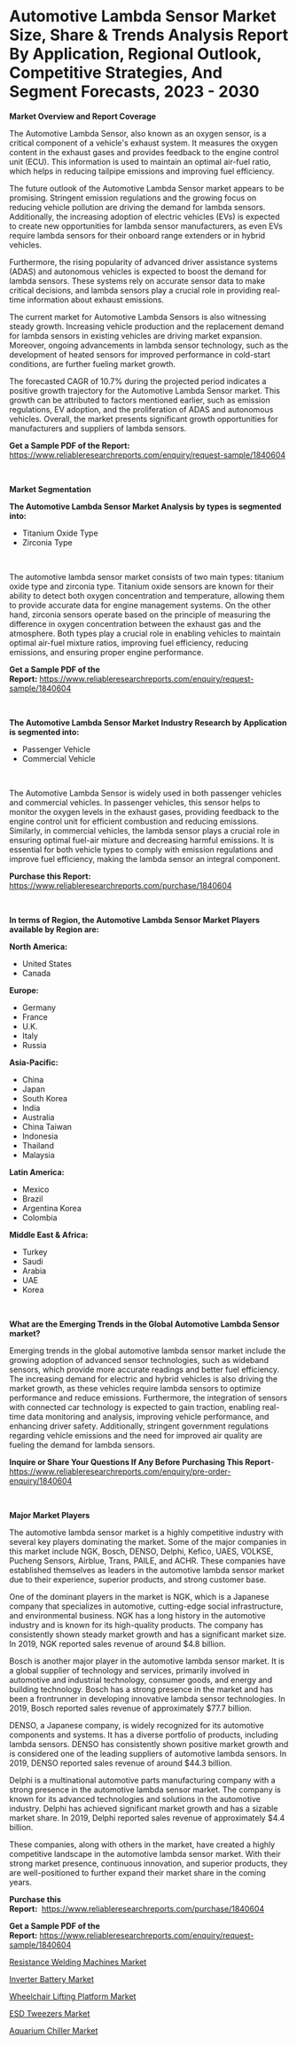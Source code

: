 <p><h1>Automotive Lambda Sensor Market Size, Share & Trends Analysis Report By Application, Regional Outlook, Competitive Strategies, And Segment Forecasts, 2023 - 2030</h1></p><p><strong>Market Overview and Report Coverage</strong></p>
<p><p>The Automotive Lambda Sensor, also known as an oxygen sensor, is a critical component of a vehicle's exhaust system. It measures the oxygen content in the exhaust gases and provides feedback to the engine control unit (ECU). This information is used to maintain an optimal air-fuel ratio, which helps in reducing tailpipe emissions and improving fuel efficiency.</p><p>The future outlook of the Automotive Lambda Sensor market appears to be promising. Stringent emission regulations and the growing focus on reducing vehicle pollution are driving the demand for lambda sensors. Additionally, the increasing adoption of electric vehicles (EVs) is expected to create new opportunities for lambda sensor manufacturers, as even EVs require lambda sensors for their onboard range extenders or in hybrid vehicles.</p><p>Furthermore, the rising popularity of advanced driver assistance systems (ADAS) and autonomous vehicles is expected to boost the demand for lambda sensors. These systems rely on accurate sensor data to make critical decisions, and lambda sensors play a crucial role in providing real-time information about exhaust emissions.</p><p>The current market for Automotive Lambda Sensors is also witnessing steady growth. Increasing vehicle production and the replacement demand for lambda sensors in existing vehicles are driving market expansion. Moreover, ongoing advancements in lambda sensor technology, such as the development of heated sensors for improved performance in cold-start conditions, are further fueling market growth.</p><p>The forecasted CAGR of 10.7% during the projected period indicates a positive growth trajectory for the Automotive Lambda Sensor market. This growth can be attributed to factors mentioned earlier, such as emission regulations, EV adoption, and the proliferation of ADAS and autonomous vehicles. Overall, the market presents significant growth opportunities for manufacturers and suppliers of lambda sensors.</p></p>
<p><strong>Get a Sample PDF of the Report:</strong> <a href="https://www.reliableresearchreports.com/enquiry/request-sample/1840604">https://www.reliableresearchreports.com/enquiry/request-sample/1840604</a></p>
<p>&nbsp;</p>
<p><strong>Market Segmentation</strong></p>
<p><strong>The Automotive Lambda Sensor Market Analysis by types is segmented into:</strong></p>
<p><ul><li>Titanium Oxide Type</li><li>Zirconia Type</li></ul></p>
<p>&nbsp;</p>
<p><p>The automotive lambda sensor market consists of two main types: titanium oxide type and zirconia type. Titanium oxide sensors are known for their ability to detect both oxygen concentration and temperature, allowing them to provide accurate data for engine management systems. On the other hand, zirconia sensors operate based on the principle of measuring the difference in oxygen concentration between the exhaust gas and the atmosphere. Both types play a crucial role in enabling vehicles to maintain optimal air-fuel mixture ratios, improving fuel efficiency, reducing emissions, and ensuring proper engine performance.</p></p>
<p><strong>Get a Sample PDF of the Report:</strong>&nbsp;<a href="https://www.reliableresearchreports.com/enquiry/request-sample/1840604">https://www.reliableresearchreports.com/enquiry/request-sample/1840604</a></p>
<p>&nbsp;</p>
<p><strong>The Automotive Lambda Sensor Market Industry Research by Application is segmented into:</strong></p>
<p><ul><li>Passenger Vehicle</li><li>Commercial Vehicle</li></ul></p>
<p>&nbsp;</p>
<p><p>The Automotive Lambda Sensor is widely used in both passenger vehicles and commercial vehicles. In passenger vehicles, this sensor helps to monitor the oxygen levels in the exhaust gases, providing feedback to the engine control unit for efficient combustion and reducing emissions. Similarly, in commercial vehicles, the lambda sensor plays a crucial role in ensuring optimal fuel-air mixture and decreasing harmful emissions. It is essential for both vehicle types to comply with emission regulations and improve fuel efficiency, making the lambda sensor an integral component.</p></p>
<p><strong>Purchase this Report:</strong>&nbsp; <a href="https://www.reliableresearchreports.com/purchase/1840604">https://www.reliableresearchreports.com/purchase/1840604</a></p>
<p>&nbsp;</p>
<p><strong>In terms of Region, the Automotive Lambda Sensor Market Players available by Region are:</strong></p>
<p>
    <p> <strong> North America: </strong>
        <ul>
            <li>United States</li>
            <li>Canada</li>
        </ul>
        </p> 
    <p> <strong> Europe: </strong>
        <ul>
            <li>Germany</li>
            <li>France</li>
            <li>U.K.</li>
            <li>Italy</li>
            <li>Russia</li>
        </ul>
        </p> 
    <p> <strong> Asia-Pacific: </strong>
        <ul>
            <li>China</li>
            <li>Japan</li>
            <li>South Korea</li>
            <li>India</li>
            <li>Australia</li>
            <li>China Taiwan</li>
            <li>Indonesia</li>
            <li>Thailand</li>
            <li>Malaysia</li>
        </ul>
        </p> 
    <p> <strong> Latin America: </strong>
        <ul>
            <li>Mexico</li>
            <li>Brazil</li>
            <li>Argentina Korea</li>
            <li>Colombia</li>
        </ul>
        </p> 
    <p> <strong> Middle East & Africa: </strong>
        <ul>
            <li>Turkey</li>
            <li>Saudi</li>
            <li>Arabia</li>
            <li>UAE</li>
            <li>Korea</li>
        </ul>
    </p>
    </p>
<p>&nbsp;</p>
<p><strong>What are the Emerging Trends in the Global Automotive Lambda Sensor market?</strong></p>
<p><p>Emerging trends in the global automotive lambda sensor market include the growing adoption of advanced sensor technologies, such as wideband sensors, which provide more accurate readings and better fuel efficiency. The increasing demand for electric and hybrid vehicles is also driving the market growth, as these vehicles require lambda sensors to optimize performance and reduce emissions. Furthermore, the integration of sensors with connected car technology is expected to gain traction, enabling real-time data monitoring and analysis, improving vehicle performance, and enhancing driver safety. Additionally, stringent government regulations regarding vehicle emissions and the need for improved air quality are fueling the demand for lambda sensors.</p></p>
<p><strong>Inquire or Share Your Questions If Any Before Purchasing This Report</strong>- <a href="https://www.reliableresearchreports.com/enquiry/pre-order-enquiry/1840604">https://www.reliableresearchreports.com/enquiry/pre-order-enquiry/1840604</a></p>
<p>&nbsp;</p>
<p><strong>Major Market Players</strong></p>
<p><p>The automotive lambda sensor market is a highly competitive industry with several key players dominating the market. Some of the major companies in this market include NGK, Bosch, DENSO, Delphi, Kefico, UAES, VOLKSE, Pucheng Sensors, Airblue, Trans, PAILE, and ACHR. These companies have established themselves as leaders in the automotive lambda sensor market due to their experience, superior products, and strong customer base.</p><p>One of the dominant players in the market is NGK, which is a Japanese company that specializes in automotive, cutting-edge social infrastructure, and environmental business. NGK has a long history in the automotive industry and is known for its high-quality products. The company has consistently shown steady market growth and has a significant market size. In 2019, NGK reported sales revenue of around $4.8 billion.</p><p>Bosch is another major player in the automotive lambda sensor market. It is a global supplier of technology and services, primarily involved in automotive and industrial technology, consumer goods, and energy and building technology. Bosch has a strong presence in the market and has been a frontrunner in developing innovative lambda sensor technologies. In 2019, Bosch reported sales revenue of approximately $77.7 billion.</p><p>DENSO, a Japanese company, is widely recognized for its automotive components and systems. It has a diverse portfolio of products, including lambda sensors. DENSO has consistently shown positive market growth and is considered one of the leading suppliers of automotive lambda sensors. In 2019, DENSO reported sales revenue of around $44.3 billion.</p><p>Delphi is a multinational automotive parts manufacturing company with a strong presence in the automotive lambda sensor market. The company is known for its advanced technologies and solutions in the automotive industry. Delphi has achieved significant market growth and has a sizable market share. In 2019, Delphi reported sales revenue of approximately $4.4 billion.</p><p>These companies, along with others in the market, have created a highly competitive landscape in the automotive lambda sensor market. With their strong market presence, continuous innovation, and superior products, they are well-positioned to further expand their market share in the coming years.</p></p>
<p><strong>Purchase this Report:</strong>&nbsp;&nbsp;<a href="https://www.reliableresearchreports.com/purchase/1840604">https://www.reliableresearchreports.com/purchase/1840604</a></p>
<p></p>
<p><strong>Get a Sample PDF of the Report:</strong>&nbsp;<a href="https://www.reliableresearchreports.com/enquiry/request-sample/1840604">https://www.reliableresearchreports.com/enquiry/request-sample/1840604</a></p>
<p><p><a href="https://medium.com/@sanjoy753352/resistance-welding-machines-market-comprehensive-assessment-by-type-application-and-geography-fcb970a88418">Resistance Welding Machines Market</a></p><p><a href="https://medium.com/@orphabrakus2023/inverter-battery-market-furnishes-information-on-market-share-market-trends-and-market-growth-66cbf17fa3a4">Inverter Battery Market</a></p><p><a href="https://www.linkedin.com/pulse/wheelchair-lifting-platform-market-share-amp-new-trends-6cbke/">Wheelchair Lifting Platform Market</a></p><p><a href="https://www.linkedin.com/pulse/esd-tweezers-market-insights-players-forecast-till-5y9we/">ESD Tweezers Market</a></p><p><a href="https://www.linkedin.com/pulse/aquarium-chiller-market-research-report-provides-thorough-sfaze/">Aquarium Chiller Market</a></p></p>